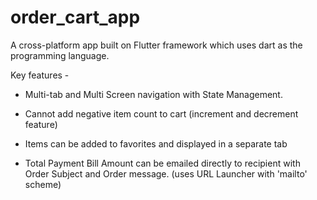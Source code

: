 # order_cart_app

A cross-platform app built on Flutter framework which uses dart as the programming language.

Key features -
- Multi-tab and Multi Screen navigation with State Management.

- Cannot add negative item count to cart (increment and decrement feature)

- Items can be added to favorites and displayed in a separate tab

- Total Payment Bill Amount can be emailed directly to recipient with Order Subject and Order message. (uses URL Launcher with 'mailto' scheme)

